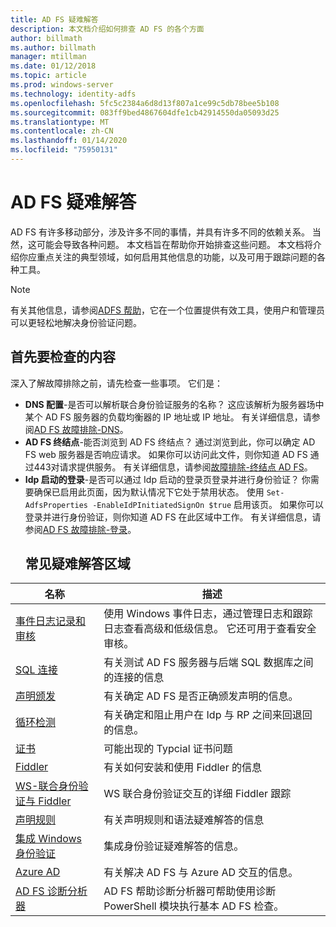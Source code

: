 ```yaml
---
title: AD FS 疑难解答
description: 本文档介绍如何排查 AD FS 的各个方面
author: billmath
ms.author: billmath
manager: mtillman
ms.date: 01/12/2018
ms.topic: article
ms.prod: windows-server
ms.technology: identity-adfs
ms.openlocfilehash: 5fc5c2384a6d8d13f807a1ce99c5db78bee5b108
ms.sourcegitcommit: 083ff9bed4867604dfe1cb42914550da05093d25
ms.translationtype: MT
ms.contentlocale: zh-CN
ms.lasthandoff: 01/14/2020
ms.locfileid: "75950131"
---
```

# <a name="troubleshooting-ad-fs"></a>AD FS 疑难解答
AD FS 有许多移动部分，涉及许多不同的事情，并具有许多不同的依赖关系。  当然，这可能会导致各种问题。  本文档旨在帮助你开始排查这些问题。  本文档将介绍你应重点关注的典型领域，如何启用其他信息的功能，以及可用于跟踪问题的各种工具。  

>[!NOTE]
>有关其他信息，请参阅[ADFS 帮助](https://adfshelp.microsoft.com)，它在一个位置提供有效工具，使用户和管理员可以更轻松地解决身份验证问题。 


## <a name="what-to-check-first"></a>首先要检查的内容
深入了解故障排除之前，请先检查一些事项。  它们是：
- **DNS 配置**-是否可以解析联合身份验证服务的名称？  这应该解析为服务器场中某个 AD FS 服务器的负载均衡器的 IP 地址或 IP 地址。  有关详细信息，请参阅[AD FS 故障排除-DNS](ad-fs-tshoot-dns.md)。
- **AD FS 终结点**-能否浏览到 AD FS 终结点？  通过浏览到此，你可以确定 AD FS web 服务器是否响应请求。  如果你可以访问此文件，则你知道 AD FS 通过443对请求提供服务。  有关详细信息，请参阅[故障排除-终结点 AD FS](ad-fs-tshoot-endpoints.md)。
- **Idp 启动的登录**-是否可以通过 Idp 启动的登录页登录并进行身份验证？  你需要确保已启用此页面，因为默认情况下它处于禁用状态。  使用 `Set-AdfsProperties -EnableIdPInitiatedSignOn $true` 启用该页。  如果你可以登录并进行身份验证，则你知道 AD FS 在此区域中工作。  有关详细信息，请参阅[AD FS 故障排除-登录](ad-fs-tshoot-initiatedsignon.md)。
  ##  <a name="common-troubleshooting-areas"></a>常见疑难解答区域

|名称|描述|
|-----|-----|
|[事件日志记录和审核](ad-fs-tshoot-logging.md)|使用 Windows 事件日志，通过管理日志和跟踪日志查看高级和低级信息。  它还可用于查看安全审核。|
|[SQL 连接](ad-fs-tshoot-sql.md)|有关测试 AD FS 服务器与后端 SQL 数据库之间的连接的信息|
|[声明颁发](ad-fs-tshoot-claims-issuance.md)|有关确定 AD FS 是否正确颁发声明的信息。|
|[循环检测](ad-fs-tshoot-loop.md)|有关确定和阻止用户在 Idp 与 RP 之间来回退回的信息。|
|[证书](ad-fs-tshoot-certs.md)|可能出现的 Typcial 证书问题|
|[Fiddler](ad-fs-tshoot-fiddler.md)|有关如何安装和使用 Fiddler 的信息|
|[WS-联合身份验证与 Fiddler](ad-fs-tshoot-fiddler-ws-fed.md)|WS 联合身份验证交互的详细 Fiddler 跟踪|
|[声明规则](ad-fs-tshoot-claims-rules.md)|有关声明规则和语法疑难解答的信息|
|[集成 Windows 身份验证](ad-fs-tshoot-iwa.md)|集成身份验证疑难解答的信息。|
|[Azure AD](ad-fs-tshoot-azure.md)|有关解决 AD FS 与 Azure AD 交互的信息。|
|[AD FS 诊断分析器](ad-fs-diagnostics-analyzer.md)|AD FS 帮助诊断分析器可帮助使用诊断 PowerShell 模块执行基本 AD FS 检查。 